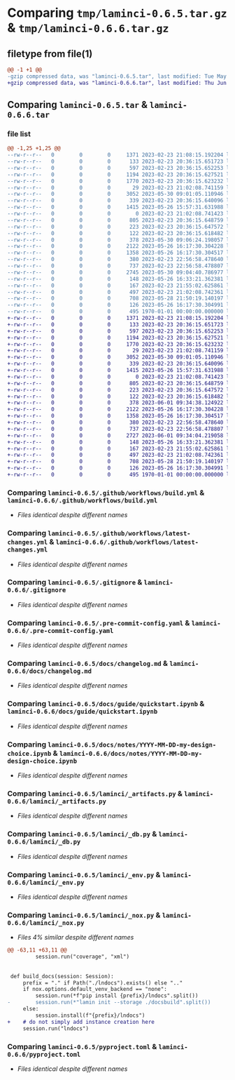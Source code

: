 # Comparing `tmp/laminci-0.6.5.tar.gz` & `tmp/laminci-0.6.6.tar.gz`

## filetype from file(1)

```diff
@@ -1 +1 @@
-gzip compressed data, was "laminci-0.6.5.tar", last modified: Tue May 30 09:06:27 2023, max compression
+gzip compressed data, was "laminci-0.6.6.tar", last modified: Thu Jun  1 09:34:58 2023, max compression
```

## Comparing `laminci-0.6.5.tar` & `laminci-0.6.6.tar`

### file list

```diff
@@ -1,25 +1,25 @@
--rw-r--r--   0        0        0     1371 2023-02-23 21:08:15.192204 laminci-0.6.5/.github/workflows/build.yml
--rw-r--r--   0        0        0      133 2023-02-23 20:36:15.651723 laminci-0.6.5/.github/workflows/latest-changes.jinja2
--rw-r--r--   0        0        0      597 2023-02-23 20:36:15.652253 laminci-0.6.5/.github/workflows/latest-changes.yml
--rw-r--r--   0        0        0     1194 2023-02-23 20:36:15.627521 laminci-0.6.5/.gitignore
--rw-r--r--   0        0        0     1770 2023-02-23 20:36:15.623232 laminci-0.6.5/.pre-commit-config.yaml
--rw-r--r--   0        0        0       29 2023-02-23 21:02:08.741159 laminci-0.6.5/README.md
--rw-r--r--   0        0        0     3052 2023-05-30 09:01:05.110946 laminci-0.6.5/docs/changelog.md
--rw-r--r--   0        0        0      339 2023-02-23 20:36:15.640096 laminci-0.6.5/docs/guide/index.md
--rw-r--r--   0        0        0     1415 2023-05-26 15:57:31.631988 laminci-0.6.5/docs/guide/quickstart.ipynb
--rw-r--r--   0        0        0        0 2023-02-23 21:02:08.741423 laminci-0.6.5/docs/index.md
--rw-r--r--   0        0        0      805 2023-02-23 20:36:15.648759 laminci-0.6.5/docs/notes/YYYY-MM-DD-my-design-choice.ipynb
--rw-r--r--   0        0        0      223 2023-02-23 20:36:15.647572 laminci-0.6.5/docs/notes/index.md
--rw-r--r--   0        0        0      122 2023-02-23 20:36:15.618482 laminci-0.6.5/lamin-project.yaml
--rw-r--r--   0        0        0      378 2023-05-30 09:06:24.198057 laminci-0.6.5/laminci/__init__.py
--rw-r--r--   0        0        0     2122 2023-05-26 16:17:30.304228 laminci-0.6.5/laminci/_artifacts.py
--rw-r--r--   0        0        0     1358 2023-05-26 16:17:30.304517 laminci-0.6.5/laminci/_db.py
--rw-r--r--   0        0        0      380 2023-02-23 22:56:58.478640 laminci-0.6.5/laminci/_docs.py
--rw-r--r--   0        0        0      737 2023-02-23 22:56:58.478807 laminci-0.6.5/laminci/_env.py
--rw-r--r--   0        0        0     2745 2023-05-30 09:04:40.786977 laminci-0.6.5/laminci/_nox.py
--rw-r--r--   0        0        0      148 2023-05-26 16:33:21.362381 laminci-0.6.5/laminci/db.py
--rw-r--r--   0        0        0      167 2023-02-23 21:55:02.625861 laminci-0.6.5/laminci/nox.py
--rw-r--r--   0        0        0      497 2023-02-23 21:02:08.742361 laminci-0.6.5/noxfile.py
--rw-r--r--   0        0        0      708 2023-05-28 21:50:19.140197 laminci-0.6.5/pyproject.toml
--rw-r--r--   0        0        0      126 2023-05-26 16:17:30.304991 laminci-0.6.5/tests/test_artifacts.py
--rw-r--r--   0        0        0      495 1970-01-01 00:00:00.000000 laminci-0.6.5/PKG-INFO
+-rw-r--r--   0        0        0     1371 2023-02-23 21:08:15.192204 laminci-0.6.6/.github/workflows/build.yml
+-rw-r--r--   0        0        0      133 2023-02-23 20:36:15.651723 laminci-0.6.6/.github/workflows/latest-changes.jinja2
+-rw-r--r--   0        0        0      597 2023-02-23 20:36:15.652253 laminci-0.6.6/.github/workflows/latest-changes.yml
+-rw-r--r--   0        0        0     1194 2023-02-23 20:36:15.627521 laminci-0.6.6/.gitignore
+-rw-r--r--   0        0        0     1770 2023-02-23 20:36:15.623232 laminci-0.6.6/.pre-commit-config.yaml
+-rw-r--r--   0        0        0       29 2023-02-23 21:02:08.741159 laminci-0.6.6/README.md
+-rw-r--r--   0        0        0     3052 2023-05-30 09:01:05.110946 laminci-0.6.6/docs/changelog.md
+-rw-r--r--   0        0        0      339 2023-02-23 20:36:15.640096 laminci-0.6.6/docs/guide/index.md
+-rw-r--r--   0        0        0     1415 2023-05-26 15:57:31.631988 laminci-0.6.6/docs/guide/quickstart.ipynb
+-rw-r--r--   0        0        0        0 2023-02-23 21:02:08.741423 laminci-0.6.6/docs/index.md
+-rw-r--r--   0        0        0      805 2023-02-23 20:36:15.648759 laminci-0.6.6/docs/notes/YYYY-MM-DD-my-design-choice.ipynb
+-rw-r--r--   0        0        0      223 2023-02-23 20:36:15.647572 laminci-0.6.6/docs/notes/index.md
+-rw-r--r--   0        0        0      122 2023-02-23 20:36:15.618482 laminci-0.6.6/lamin-project.yaml
+-rw-r--r--   0        0        0      378 2023-06-01 09:34:38.124922 laminci-0.6.6/laminci/__init__.py
+-rw-r--r--   0        0        0     2122 2023-05-26 16:17:30.304228 laminci-0.6.6/laminci/_artifacts.py
+-rw-r--r--   0        0        0     1358 2023-05-26 16:17:30.304517 laminci-0.6.6/laminci/_db.py
+-rw-r--r--   0        0        0      380 2023-02-23 22:56:58.478640 laminci-0.6.6/laminci/_docs.py
+-rw-r--r--   0        0        0      737 2023-02-23 22:56:58.478807 laminci-0.6.6/laminci/_env.py
+-rw-r--r--   0        0        0     2727 2023-06-01 09:34:04.219058 laminci-0.6.6/laminci/_nox.py
+-rw-r--r--   0        0        0      148 2023-05-26 16:33:21.362381 laminci-0.6.6/laminci/db.py
+-rw-r--r--   0        0        0      167 2023-02-23 21:55:02.625861 laminci-0.6.6/laminci/nox.py
+-rw-r--r--   0        0        0      497 2023-02-23 21:02:08.742361 laminci-0.6.6/noxfile.py
+-rw-r--r--   0        0        0      708 2023-05-28 21:50:19.140197 laminci-0.6.6/pyproject.toml
+-rw-r--r--   0        0        0      126 2023-05-26 16:17:30.304991 laminci-0.6.6/tests/test_artifacts.py
+-rw-r--r--   0        0        0      495 1970-01-01 00:00:00.000000 laminci-0.6.6/PKG-INFO
```

### Comparing `laminci-0.6.5/.github/workflows/build.yml` & `laminci-0.6.6/.github/workflows/build.yml`

 * *Files identical despite different names*

### Comparing `laminci-0.6.5/.github/workflows/latest-changes.yml` & `laminci-0.6.6/.github/workflows/latest-changes.yml`

 * *Files identical despite different names*

### Comparing `laminci-0.6.5/.gitignore` & `laminci-0.6.6/.gitignore`

 * *Files identical despite different names*

### Comparing `laminci-0.6.5/.pre-commit-config.yaml` & `laminci-0.6.6/.pre-commit-config.yaml`

 * *Files identical despite different names*

### Comparing `laminci-0.6.5/docs/changelog.md` & `laminci-0.6.6/docs/changelog.md`

 * *Files identical despite different names*

### Comparing `laminci-0.6.5/docs/guide/quickstart.ipynb` & `laminci-0.6.6/docs/guide/quickstart.ipynb`

 * *Files identical despite different names*

### Comparing `laminci-0.6.5/docs/notes/YYYY-MM-DD-my-design-choice.ipynb` & `laminci-0.6.6/docs/notes/YYYY-MM-DD-my-design-choice.ipynb`

 * *Files identical despite different names*

### Comparing `laminci-0.6.5/laminci/_artifacts.py` & `laminci-0.6.6/laminci/_artifacts.py`

 * *Files identical despite different names*

### Comparing `laminci-0.6.5/laminci/_db.py` & `laminci-0.6.6/laminci/_db.py`

 * *Files identical despite different names*

### Comparing `laminci-0.6.5/laminci/_env.py` & `laminci-0.6.6/laminci/_env.py`

 * *Files identical despite different names*

### Comparing `laminci-0.6.5/laminci/_nox.py` & `laminci-0.6.6/laminci/_nox.py`

 * *Files 4% similar despite different names*

```diff
@@ -63,11 +63,11 @@
         session.run("coverage", "xml")
 
 
 def build_docs(session: Session):
     prefix = "." if Path("./lndocs").exists() else ".."
     if nox.options.default_venv_backend == "none":
         session.run(*f"pip install {prefix}/lndocs".split())
-        session.run(*"lamin init --storage ./docsbuild".split())
     else:
         session.install(f"{prefix}/lndocs")
+    # do not simply add instance creation here
     session.run("lndocs")
```

### Comparing `laminci-0.6.5/pyproject.toml` & `laminci-0.6.6/pyproject.toml`

 * *Files identical despite different names*

